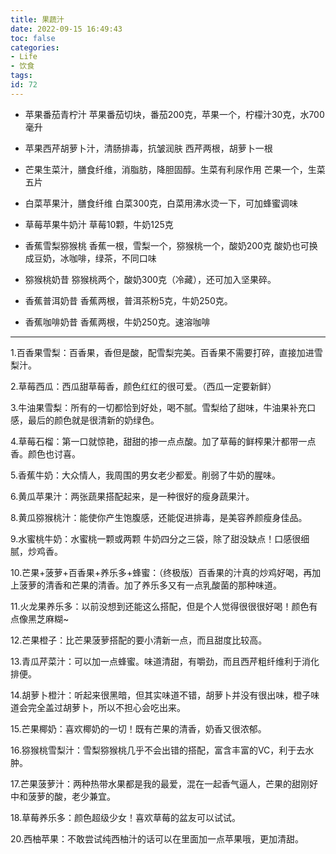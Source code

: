 ```yaml
---
title: 果蔬汁
date: 2022-09-15 16:49:43
toc: false
categories:
- Life
- 饮食
tags:
id: 72
---
```


- 苹果番茄青柠汁
苹果番茄切块，番茄200克，苹果一个，柠檬汁30克，水700毫升

<!--more-->

- 苹果西芹胡萝卜汁，清肠排毒，抗皱润肤
西芹两根，胡萝卜一根

- 芒果生菜汁，膳食纤维，消脂肪，降胆固醇。生菜有利尿作用
芒果一个，生菜五片

- 白菜苹果汁，膳食纤维
白菜300克，白菜用沸水烫一下，可加蜂蜜调味

- 草莓苹果牛奶汁
草莓10颗，牛奶125克

- 香蕉雪梨猕猴桃
香蕉一根，雪梨一个，猕猴桃一个，酸奶200克
酸奶也可换成豆奶，冰咖啡，绿茶，不同口味

- 猕猴桃奶昔
猕猴桃两个，酸奶300克（冷藏），还可加入坚果碎。

- 香蕉普洱奶昔
香蕉两根，普洱茶粉5克，牛奶250克。

- 香蕉咖啡奶昔
香蕉两根，牛奶250克。速溶咖啡

---


1.百香果雪梨：百香果，香但是酸，配雪梨完美。百香果不需要打碎，直接加进雪梨汁。

2.草莓西瓜：西瓜甜草莓香，颜色红红的很可爱。（西瓜一定要新鲜）

3.牛油果雪梨：所有的一切都恰到好处，喝不腻。雪梨给了甜味，牛油果补充口感，最后的颜色就是很清新的奶绿色。

4.草莓石榴：第一口就惊艳，甜甜的掺一点点酸。加了草莓的鲜榨果汁都带一点香。颜色也讨喜。

5.香蕉牛奶：大众情人，我周围的男女老少都爱。削弱了牛奶的腥味。

6.黄瓜苹果汁：两张蔬果搭配起来，是一种很好的瘦身蔬果汁。

8.黄瓜猕猴桃汁：能使你产生饱腹感，还能促进排毒，是美容养颜瘦身佳品。

9.水蜜桃牛奶：水蜜桃一颗或两颗 牛奶四分之三袋，除了甜没缺点！口感很细腻，炒鸡香。

10.芒果+菠萝+百香果+养乐多+蜂蜜：（终极版）百香果的汁真的炒鸡好喝，再加上菠萝的清香和芒果的清香。加了养乐多又有一点乳酸菌的那种味道。

11.火龙果养乐多：以前没想到还能这么搭配，但是个人觉得很很很好喝！颜色有点像黑芝麻糊~

12.芒果橙子：比芒果菠萝搭配的要小清新一点，而且甜度比较高。

13.青瓜芹菜汁：可以加一点蜂蜜。味道清甜，有嚼劲，而且西芹粗纤维利于消化排便。

14.胡萝卜橙汁：听起来很黑暗，但其实味道不错，胡萝卜并没有很出味，橙子味道会完全盖过胡萝卜，所以不担心会吃出来。

15.芒果椰奶：喜欢椰奶的一切！既有芒果的清香，奶香又很浓郁。

16.猕猴桃雪梨汁：雪梨猕猴桃几乎不会出错的搭配，富含丰富的VC，利于去水肿。

17.芒果菠萝汁：两种热带水果都是我的最爱，混在一起香气逼人，芒果的甜刚好中和菠萝的酸，老少兼宜。

18.草莓养乐多：颜色超级少女！喜欢草莓的盆友可以试试。

20.西柚苹果：不敢尝试纯西柚汁的话可以在里面加一点苹果哦，更加清甜。


